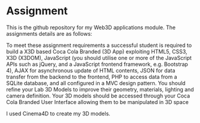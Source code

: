# Assignment
This is the github repository for my Web3D applications module. The assignments details are as follows:

To meet these assignment requirements a successful student is required to build a X3D based Coca Cola Branded (3D App) exploiting HTML5,
CSS3, X3D (X3DOM), JavaScript (you should utilise one or more of the JavaScript APIs such as jQuery, and a JavaScript frontend framework, 
e.g. Bootstrap 4), AJAX for asynchronous update of HTML contents, JSON for data transfer from the backend to the frontend, PHP to access 
data from a SQLite database, and all configured in a MVC design pattern. You should refine your Lab 3D Models to improve their geometry, 
materials, lighting and camera definition. Your 3D models should be accessed through your Coca Cola Branded User Interface allowing them 
to be manipulated in 3D space

I used Cinema4D to create my 3D models. 
